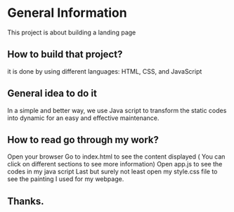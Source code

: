 # General Information
This project is about building a landing page

## How to build that project?
it is done by using different languages: HTML, CSS, and JavaScript


## General idea to do it

In a simple and better way, we use Java script to transform the static codes into dynamic
for an easy and effective maintenance.

## How to read go through my work?

Open your browser
Go to index.html to see the content displayed ( You can click on different sections to see more information)
Open app.js to see the codes in my java script 
Last but surely not least open my style.css file to see the painting I used for my webpage. 

## Thanks.